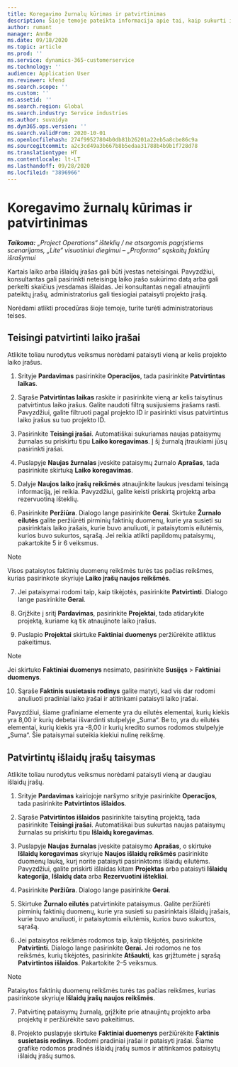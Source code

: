 ```yaml
---
title: Koregavimo žurnalų kūrimas ir patvirtinimas
description: Šioje temoje pateikta informacija apie tai, kaip sukurti ir patvirtinti koregavimo žurnalą.
author: rumant
manager: AnnBe
ms.date: 09/18/2020
ms.topic: article
ms.prod: ''
ms.service: dynamics-365-customerservice
ms.technology: ''
audience: Application User
ms.reviewer: kfend
ms.search.scope: ''
ms.custom: ''
ms.assetid: ''
ms.search.region: Global
ms.search.industry: Service industries
ms.author: suvaidya
ms.dyn365.ops.version: ''
ms.search.validFrom: 2020-10-01
ms.openlocfilehash: 274f99527804b0db81b26201a22eb5a8cbe86c9a
ms.sourcegitcommit: a2c3cd49a3b667b8b5edaa31788b4b9b1f728d78
ms.translationtype: HT
ms.contentlocale: lt-LT
ms.lasthandoff: 09/28/2020
ms.locfileid: "3896966"
---
```

# <a name="create-and-confirm-correction-journals"></a>Koregavimo žurnalų kūrimas ir patvirtinimas

_**Taikoma:** „Project Operations“ išteklių / ne atsargomis pagrįstiems scenarijams, „Lite“ visuotiniui diegimui – „Proforma“ sąskaitų faktūrų išrašymui_

Kartais laiko arba išlaidų įrašas gali būti įvestas neteisingai. Pavyzdžiui, konsultantas gali pasirinkti neteisingą laiko įrašo sukūrimo datą arba gali perkelti skaičius įvesdamas išlaidas. Jei konsultantas negali atnaujinti pateiktų įrašų, administratorius gali tiesiogiai pataisyti projekto įrašą.

Norėdami atlikti procedūras šioje temoje, turite turėti administratoriaus teises.

## <a name="correct-approved-time-entries"></a>Teisingi patvirtinti laiko įrašai     

Atlikite toliau nurodytus veiksmus norėdami pataisyti vieną ar kelis projekto laiko įrašus.

1. Srityje **Pardavimas** pasirinkite **Operacijos**, tada pasirinkite **Patvirtintas laikas**. 

2. Sąraše **Patvirtintas laikas** raskite ir pasirinkite vieną ar kelis taisytinus patvirtintus laiko įrašus. Galite naudoti filtrą susijusiems įrašams rasti. Pavyzdžiui, galite filtruoti pagal projekto ID ir pasirinkti visus patvirtintus laiko įrašus su tuo projekto ID.

3. Pasirinkite **Teisingi įrašai**. Automatiškai sukuriamas naujas pataisymų žurnalas su priskirtu tipu **Laiko koregavimas**. Į šį žurnalą įtraukiami jūsų pasirinkti įrašai. 

4. Puslapyje **Naujas žurnalas** įveskite pataisymų žurnalo **Aprašas**, tada pasirinkite skirtuką **Laiko koregavimas**.  

5. Dalyje **Naujos laiko įrašų reikšmės** atnaujinkite laukus įvesdami teisingą informaciją, jei reikia. Pavyzdžiui, galite keisti priskirtą projektą arba rezervuotiną išteklių.

6. Pasirinkite **Peržiūra**. Dialogo lange pasirinkite **Gerai**. Skirtuke **Žurnalo eilutės** galite peržiūrėti pirminių faktinių duomenų, kurie yra susieti su pasirinktais laiko įrašais, kurie buvo anuliuoti, ir pataisytomis eilutėmis, kurios buvo sukurtos, sąrašą. Jei reikia atlikti papildomų pataisymų, pakartokite 5 ir 6 veiksmus. 

> [!NOTE]
> Visos pataisytos faktinių duomenų reikšmės turės tas pačias reikšmes, kurias pasirinkote skyriuje **Laiko įrašų naujos reikšmės**.

7. Jei pataisymai rodomi taip, kaip tikėjotės, pasirinkite **Patvirtinti**. Dialogo lange pasirinkite **Gerai**.

8. Grįžkite į sritį **Pardavimas**, pasirinkite **Projektai**, tada atidarykite projektą, kuriame ką tik atnaujinote laiko įrašus. 

9. Puslapio **Projektai** skirtuke **Faktiniai duomenys** peržiūrėkite atliktus pakeitimus. 

> [!NOTE]
> Jei skirtuko **Faktiniai duomenys** nesimato, pasirinkite **Susijęs** > **Faktiniai duomenys**.  

10. Sąraše **Faktinis susietasis rodinys** galite matyti, kad vis dar rodomi anuliuoti pradiniai laiko įrašai ir atitinkami pataisyti laiko įrašai. 

Pavyzdžiui, šiame grafiniame elemente yra du eilutės elementai, kurių kiekis yra 8,00 ir kurių debetai išvardinti stulpelyje „Suma“. Be to, yra du eilutės elementai, kurių kiekis yra -8,00 ir kurių kredito sumos rodomos stulpelyje „Suma“. Šie pataisymai suteikia kiekiui nulinę reikšmę.

 
## <a name="correct-approved-expense-entries"></a>Patvirtintų išlaidų įrašų taisymas

Atlikite toliau nurodytus veiksmus norėdami pataisyti vieną ar daugiau išlaidų įrašų. 

1. Srityje **Pardavimas** kairiojoje naršymo srityje pasirinkite **Operacijos**, tada pasirinkite **Patvirtintos išlaidos**.

2. Sąraše **Patvirtintos išlaidos** pasirinkite taisytiną projektą, tada pasirinkite **Teisingi įrašai**. Automatiškai bus sukurtas naujas pataisymų žurnalas su priskirtu tipu **Išlaidų koregavimas**. 

3. Puslapyje **Naujas žurnalas** įveskite pataisymo **Aprašas**, o skirtuke **Išlaidų koregavimas** skyriuje **Naujos išlaidų reikšmės** pasirinkite duomenų lauką, kurį norite pataisyti pasirinktoms išlaidų eilutėms. Pavyzdžiui, galite priskirti išlaidas kitam **Projektas** arba pataisyti **Išlaidų kategorija**, **Išlaidų data** arba **Rezervuotini ištekliai**.

4. Pasirinkite **Peržiūra**. Dialogo lange pasirinkite **Gerai**. 

5. Skirtuke **Žurnalo eilutės** patvirtinkite pataisymus. Galite peržiūrėti pirminių faktinių duomenų, kurie yra susieti su pasirinktais išlaidų įrašais, kurie buvo anuliuoti, ir pataisytomis eilutėmis, kurios buvo sukurtos, sąrašą.

6. Jei pataisytos reikšmės rodomos taip, kaip tikėjotės, pasirinkite **Patvirtinti**. Dialogo lange pasirinkite **Gerai.** Jei rodomos ne tos reikšmės, kurių tikėjotės, pasirinkite **Atšaukti**, kas grįžtumėte į sąrašą **Patvirtintos išlaidos**. Pakartokite 2–5 veiksmus. 

> [!NOTE]
> Pataisytos faktinių duomenų reikšmės turės tas pačias reikšmes, kurias pasirinkote skyriuje **Išlaidų įrašų naujos reikšmės**.

7. Patvirtinę pataisymų žurnalą, grįžkite prie atnaujintų projekto arba projektų ir peržiūrėkite savo pakeitimus.  

8. Projekto puslapyje skirtuke **Faktiniai duomenys** peržiūrėkite **Faktinis susietasis rodinys**. Rodomi pradiniai įrašai ir pataisyti įrašai. Šiame grafike rodomos pradinės išlaidų įrašų sumos ir atitinkamos pataisytų išlaidų įrašų sumos. 


